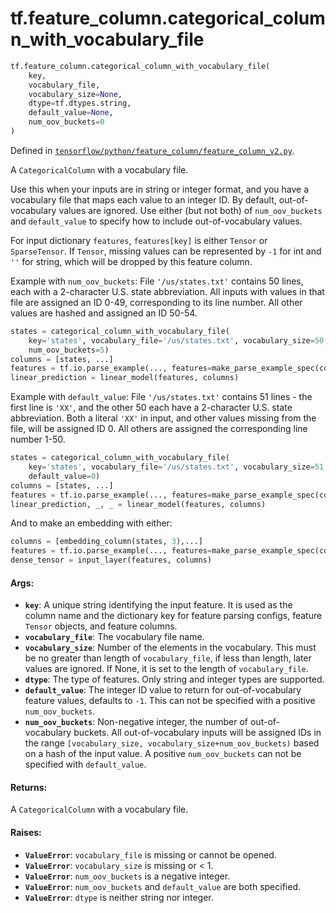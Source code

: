 <div itemscope itemtype="http://developers.google.com/ReferenceObject">
<meta itemprop="name" content="tf.feature_column.categorical_column_with_vocabulary_file" />
<meta itemprop="path" content="Stable" />
</div>

# tf.feature_column.categorical_column_with_vocabulary_file

``` python
tf.feature_column.categorical_column_with_vocabulary_file(
    key,
    vocabulary_file,
    vocabulary_size=None,
    dtype=tf.dtypes.string,
    default_value=None,
    num_oov_buckets=0
)
```



Defined in [`tensorflow/python/feature_column/feature_column_v2.py`](/code/stable/tensorflow/python/feature_column/feature_column_v2.py).

A `CategoricalColumn` with a vocabulary file.

Use this when your inputs are in string or integer format, and you have a
vocabulary file that maps each value to an integer ID. By default,
out-of-vocabulary values are ignored. Use either (but not both) of
`num_oov_buckets` and `default_value` to specify how to include
out-of-vocabulary values.

For input dictionary `features`, `features[key]` is either `Tensor` or
`SparseTensor`. If `Tensor`, missing values can be represented by `-1` for int
and `''` for string, which will be dropped by this feature column.

Example with `num_oov_buckets`:
File `'/us/states.txt'` contains 50 lines, each with a 2-character U.S. state
abbreviation. All inputs with values in that file are assigned an ID 0-49,
corresponding to its line number. All other values are hashed and assigned an
ID 50-54.

```python
states = categorical_column_with_vocabulary_file(
    key='states', vocabulary_file='/us/states.txt', vocabulary_size=50,
    num_oov_buckets=5)
columns = [states, ...]
features = tf.io.parse_example(..., features=make_parse_example_spec(columns))
linear_prediction = linear_model(features, columns)
```

Example with `default_value`:
File `'/us/states.txt'` contains 51 lines - the first line is `'XX'`, and the
other 50 each have a 2-character U.S. state abbreviation. Both a literal
`'XX'` in input, and other values missing from the file, will be assigned
ID 0. All others are assigned the corresponding line number 1-50.

```python
states = categorical_column_with_vocabulary_file(
    key='states', vocabulary_file='/us/states.txt', vocabulary_size=51,
    default_value=0)
columns = [states, ...]
features = tf.io.parse_example(..., features=make_parse_example_spec(columns))
linear_prediction, _, _ = linear_model(features, columns)
```

And to make an embedding with either:

```python
columns = [embedding_column(states, 3),...]
features = tf.io.parse_example(..., features=make_parse_example_spec(columns))
dense_tensor = input_layer(features, columns)
```

#### Args:

* <b>`key`</b>: A unique string identifying the input feature. It is used as the
    column name and the dictionary key for feature parsing configs, feature
    `Tensor` objects, and feature columns.
* <b>`vocabulary_file`</b>: The vocabulary file name.
* <b>`vocabulary_size`</b>: Number of the elements in the vocabulary. This must be no
    greater than length of `vocabulary_file`, if less than length, later
    values are ignored. If None, it is set to the length of `vocabulary_file`.
* <b>`dtype`</b>: The type of features. Only string and integer types are supported.
* <b>`default_value`</b>: The integer ID value to return for out-of-vocabulary feature
    values, defaults to `-1`. This can not be specified with a positive
    `num_oov_buckets`.
* <b>`num_oov_buckets`</b>: Non-negative integer, the number of out-of-vocabulary
    buckets. All out-of-vocabulary inputs will be assigned IDs in the range
    `[vocabulary_size, vocabulary_size+num_oov_buckets)` based on a hash of
    the input value. A positive `num_oov_buckets` can not be specified with
    `default_value`.


#### Returns:

A `CategoricalColumn` with a vocabulary file.


#### Raises:

* <b>`ValueError`</b>: `vocabulary_file` is missing or cannot be opened.
* <b>`ValueError`</b>: `vocabulary_size` is missing or < 1.
* <b>`ValueError`</b>: `num_oov_buckets` is a negative integer.
* <b>`ValueError`</b>: `num_oov_buckets` and `default_value` are both specified.
* <b>`ValueError`</b>: `dtype` is neither string nor integer.